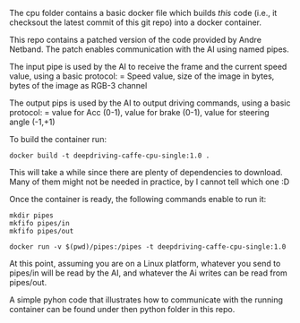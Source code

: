 The cpu folder contains a basic docker file which builds *this* code (i.e., it checksout the latest commit of this git repo) into a docker container.

This repo contains a patched version of the code provided by Andre Netband. The patch enables communication with the AI using named pipes.

The input pipe is used by the AI to receive the frame and the current speed value, using a basic protocol:
= Speed value, size of the image in bytes, bytes of the image as RGB-3 channel

The output pips is used by the AI to output driving commands, using a basic protocol:
= value for Acc (0-1), value for brake (0-1), value for steering angle (-1,+1)

To build the container run:

```docker build -t deepdriving-caffe-cpu-single:1.0 .```

This will take a while since there are plenty of dependencies to download. Many of them might not be needed in practice, by I cannot tell which one :D

Once the container is ready, the following commands enable to run it:

```
mkdir pipes
mkfifo pipes/in
mkfifo pipes/out

docker run -v $(pwd)/pipes:/pipes -t deepdriving-caffe-cpu-single:1.0
```

At this point, assuming you are on a Linux platform, whatever you send to pipes/in will be read by the AI,
and whatever the Ai writes can be read from pipes/out.

A simple pyhon code that illustrates how to communicate with the running container can be found under then 
python folder in this repo.
